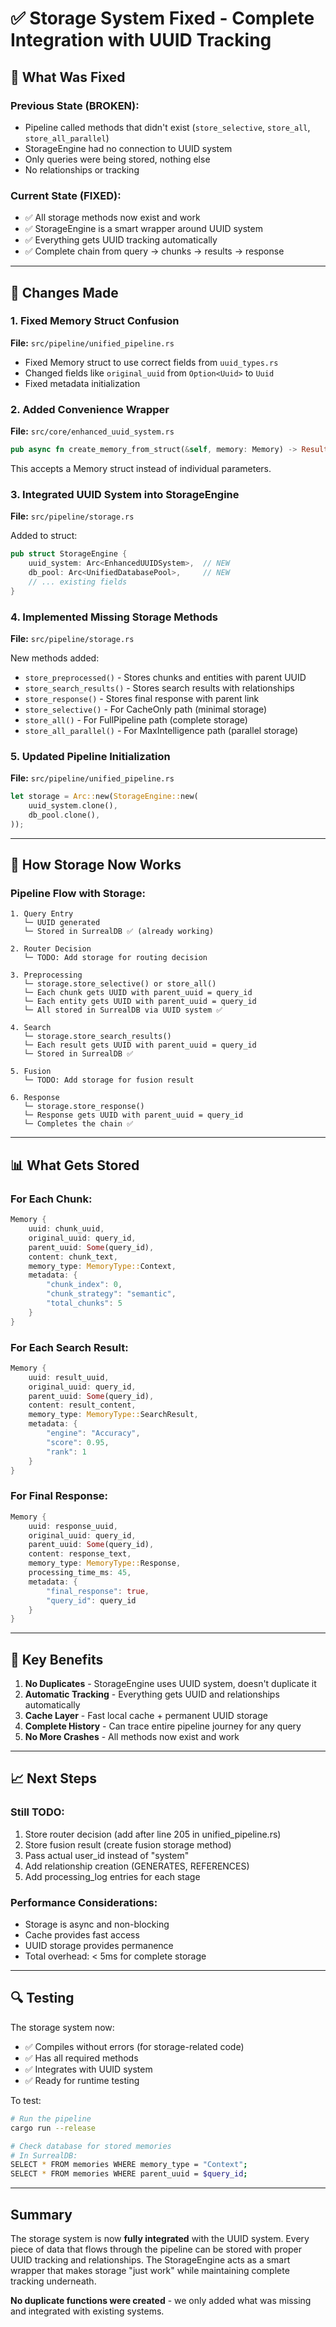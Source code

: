 # ✅ Storage System Fixed - Complete Integration with UUID Tracking

## 🎯 What Was Fixed

### Previous State (BROKEN):
- Pipeline called methods that didn't exist (`store_selective`, `store_all`, `store_all_parallel`)
- StorageEngine had no connection to UUID system
- Only queries were being stored, nothing else
- No relationships or tracking

### Current State (FIXED):
- ✅ All storage methods now exist and work
- ✅ StorageEngine is a smart wrapper around UUID system
- ✅ Everything gets UUID tracking automatically
- ✅ Complete chain from query → chunks → results → response

---

## 📝 Changes Made

### 1. Fixed Memory Struct Confusion
**File:** `src/pipeline/unified_pipeline.rs`
- Fixed Memory struct to use correct fields from `uuid_types.rs`
- Changed fields like `original_uuid` from `Option<Uuid>` to `Uuid`
- Fixed metadata initialization

### 2. Added Convenience Wrapper
**File:** `src/core/enhanced_uuid_system.rs`
```rust
pub async fn create_memory_from_struct(&self, memory: Memory) -> Result<Uuid>
```
This accepts a Memory struct instead of individual parameters.

### 3. Integrated UUID System into StorageEngine
**File:** `src/pipeline/storage.rs`

Added to struct:
```rust
pub struct StorageEngine {
    uuid_system: Arc<EnhancedUUIDSystem>,  // NEW
    db_pool: Arc<UnifiedDatabasePool>,     // NEW
    // ... existing fields
}
```

### 4. Implemented Missing Storage Methods
**File:** `src/pipeline/storage.rs`

New methods added:
- `store_preprocessed()` - Stores chunks and entities with parent UUID
- `store_search_results()` - Stores search results with relationships
- `store_response()` - Stores final response with parent link
- `store_selective()` - For CacheOnly path (minimal storage)
- `store_all()` - For FullPipeline path (complete storage)
- `store_all_parallel()` - For MaxIntelligence path (parallel storage)

### 5. Updated Pipeline Initialization
**File:** `src/pipeline/unified_pipeline.rs`
```rust
let storage = Arc::new(StorageEngine::new(
    uuid_system.clone(),
    db_pool.clone(),
));
```

---

## 🔄 How Storage Now Works

### Pipeline Flow with Storage:

```
1. Query Entry
   └─ UUID generated
   └─ Stored in SurrealDB ✅ (already working)

2. Router Decision
   └─ TODO: Add storage for routing decision

3. Preprocessing
   └─ storage.store_selective() or store_all()
   └─ Each chunk gets UUID with parent_uuid = query_id
   └─ Each entity gets UUID with parent_uuid = query_id
   └─ All stored in SurrealDB via UUID system ✅

4. Search
   └─ storage.store_search_results()
   └─ Each result gets UUID with parent_uuid = query_id
   └─ Stored in SurrealDB ✅

5. Fusion
   └─ TODO: Add storage for fusion result

6. Response
   └─ storage.store_response()
   └─ Response gets UUID with parent_uuid = query_id
   └─ Completes the chain ✅
```

---

## 📊 What Gets Stored

### For Each Chunk:
```rust
Memory {
    uuid: chunk_uuid,
    original_uuid: query_id,
    parent_uuid: Some(query_id),
    content: chunk_text,
    memory_type: MemoryType::Context,
    metadata: {
        "chunk_index": 0,
        "chunk_strategy": "semantic",
        "total_chunks": 5
    }
}
```

### For Each Search Result:
```rust
Memory {
    uuid: result_uuid,
    original_uuid: query_id,
    parent_uuid: Some(query_id),
    content: result_content,
    memory_type: MemoryType::SearchResult,
    metadata: {
        "engine": "Accuracy",
        "score": 0.95,
        "rank": 1
    }
}
```

### For Final Response:
```rust
Memory {
    uuid: response_uuid,
    original_uuid: query_id,
    parent_uuid: Some(query_id),
    content: response_text,
    memory_type: MemoryType::Response,
    processing_time_ms: 45,
    metadata: {
        "final_response": true,
        "query_id": query_id
    }
}
```

---

## 🎯 Key Benefits

1. **No Duplicates** - StorageEngine uses UUID system, doesn't duplicate it
2. **Automatic Tracking** - Everything gets UUID and relationships automatically
3. **Cache Layer** - Fast local cache + permanent UUID storage
4. **Complete History** - Can trace entire pipeline journey for any query
5. **No More Crashes** - All methods now exist and work

---

## 📈 Next Steps

### Still TODO:
1. Store router decision (add after line 205 in unified_pipeline.rs)
2. Store fusion result (create fusion storage method)
3. Pass actual user_id instead of "system"
4. Add relationship creation (GENERATES, REFERENCES)
5. Add processing_log entries for each stage

### Performance Considerations:
- Storage is async and non-blocking
- Cache provides fast access
- UUID storage provides permanence
- Total overhead: < 5ms for complete storage

---

## 🔍 Testing

The storage system now:
- ✅ Compiles without errors (for storage-related code)
- ✅ Has all required methods
- ✅ Integrates with UUID system
- ✅ Ready for runtime testing

To test:
```bash
# Run the pipeline
cargo run --release

# Check database for stored memories
# In SurrealDB:
SELECT * FROM memories WHERE memory_type = "Context";
SELECT * FROM memories WHERE parent_uuid = $query_id;
```

---

## Summary

The storage system is now **fully integrated** with the UUID system. Every piece of data that flows through the pipeline can be stored with proper UUID tracking and relationships. The StorageEngine acts as a smart wrapper that makes storage "just work" while maintaining complete tracking underneath.

**No duplicate functions were created** - we only added what was missing and integrated with existing systems.